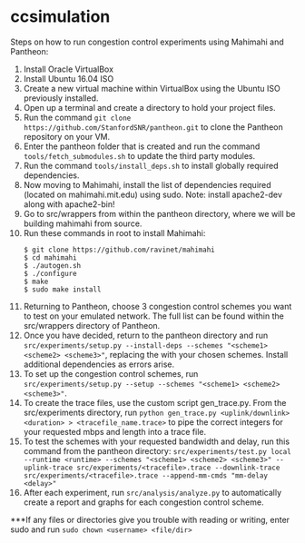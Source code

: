 # ccsimulation
Steps on how to run congestion control experiments using Mahimahi and Pantheon:
1. Install Oracle VirtualBox
2. Install Ubuntu 16.04 ISO
3. Create a new virtual machine within VirtualBox using the Ubuntu ISO previously installed.
4. Open up a terminal and create a directory to hold your project files.
5. Run the command `git clone https://github.com/StanfordSNR/pantheon.git` to clone the Pantheon repository on your VM.
6. Enter the pantheon folder that is created and run the command `tools/fetch_submodules.sh` to update the third party modules.
7. Run the command `tools/install_deps.sh` to install globally required dependencies.
8. Now moving to Mahimahi, install the list of dependencies required (located on mahimahi.mit.edu) using sudo. Note: install apache2-dev along with apache2-bin!
9. Go to src/wrappers from within the pantheon directory, where we will be building mahimahi from source.
10. Run these commands in root to install Mahimahi:
      ```
      $ git clone https://github.com/ravinet/mahimahi
      $ cd mahimahi
      $ ./autogen.sh
      $ ./configure
      $ make
      $ sudo make install
      ```
12. Returning to Pantheon, choose 3 congestion control schemes you want to test on your emulated network. The full list can be found within the src/wrappers directory of Pantheon.
13. Once you have decided, return to the pantheon directory and run `src/experiments/setup.py --install-deps --schemes "<scheme1> <scheme2> <scheme3>"`, replacing the <scheme> with your chosen schemes. Install additional dependencies as errors arise.
14. To set up the congestion control schemes, run `src/experiments/setup.py --setup --schemes "<scheme1> <scheme2> <scheme3>"`.
15. To create the trace files, use the custom script gen_trace.py. From the src/experiments directory, run `python gen_trace.py <uplink/downlink> <duration> > <tracefile_name.trace>` to pipe the correct integers for your requested mbps and length into a trace file.
16. To test the schemes with your requested bandwidth and delay, run this command from the pantheon directory: `src/experiments/test.py local --runtime <runtime> --schemes "<scheme1> <scheme2> <scheme3>" --uplink-trace src/experiments/<tracefile>.trace --downlink-trace src/experiments/<tracefile>.trace --append-mm-cmds "mm-delay <delay>"`
17. After each experiment, run `src/analysis/analyze.py` to automatically create a report and graphs for each congestion control scheme.


***If any files or directories give you trouble with reading or writing, enter sudo and run `sudo chown <username> <file/dir>`
